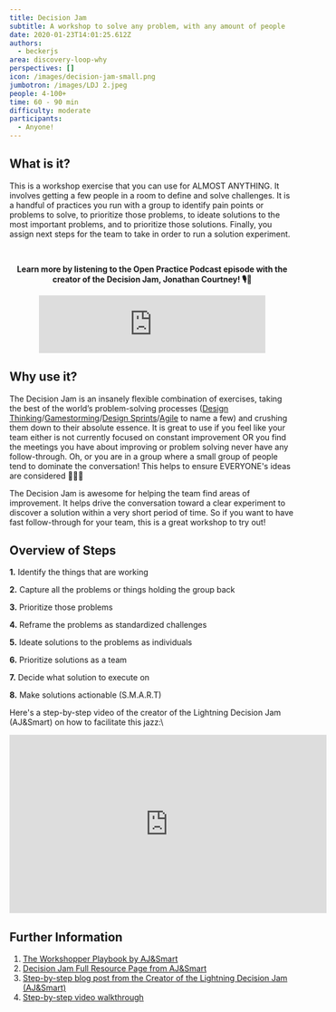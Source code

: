 ```yaml
---
title: Decision Jam
subtitle: A workshop to solve any problem, with any amount of people
date: 2020-01-23T14:01:25.612Z
authors:
  - beckerjs
area: discovery-loop-why
perspectives: []
icon: /images/decision-jam-small.png
jumbotron: /images/LDJ 2.jpeg
people: 4-100+
time: 60 - 90 min
difficulty: moderate
participants:
  - Anyone!
---
```

## What is it?

This is a workshop exercise that you can use for ALMOST ANYTHING. It involves getting a few people in a room to define and solve challenges. It is a handful of practices you run with a group to identify pain points or problems to solve, to prioritize those problems, to ideate solutions to the most important problems, and to prioritize those solutions. Finally, you assign next steps for the team to take in order to run a solution experiment.

\
**<div align="center">Learn more by listening to the Open Practice Podcast episode with the creator of the Decision Jam, Jonathan Courtney! 🎙️🌠</div>**

<div align="center"><iframe src="https://anchor.fm/openpracticelibrary/embed/episodes/Lightning-Decision-Jam-w-Jonathan-Courtney-ee9dqi" height="102px" width="400px" frameborder="0" scrolling="no"></iframe></div>

## Why use it?

The Decision Jam is an insanely flexible combination of exercises, taking the best of the world’s problem-solving processes ([Design Thinking](https://www.interaction-design.org/literature/article/what-is-design-thinking-and-why-is-it-so-popular)/[Gamestorming](https://gamestorming.com/)/[Design Sprints](https://openpracticelibrary.com/practice/design-sprint/)/[Agile](http://www.agilenutshell.com/) to name a few) and crushing them down to their absolute essence. It is great to use if you feel like your team either is not currently focused on constant improvement OR you find the meetings you have about improving or problem solving never have any follow-through. Oh, or you are in a group where a small group of people tend to dominate the conversation! This helps to ensure EVERYONE's ideas are considered 👏👏👏

The Decision Jam is awesome for helping the team find areas of improvement. It helps drive the conversation toward a clear experiment to discover a solution within a very short period of time. So if you want to have fast follow-through for your team, this is a great workshop to try out!

## Overview of Steps

**1.** Identify the things that are working

**2.** Capture all the problems or things holding the group back

**3.** Prioritize those problems

**4.** Reframe the problems as standardized challenges

**5.** Ideate solutions to the problems as individuals

**6.** Prioritize solutions as a team

**7.** Decide what solution to execute on

**8.** Make solutions actionable (S.M.A.R.T)

Here's a step-by-step video of the creator of the Lightning Decision Jam (AJ&Smart) on how to facilitate this jazz:\

<iframe width="560" height="315" src="https://www.youtube.com/embed/33hBnZzoFAg" frameborder="0" allow="accelerometer; autoplay; encrypted-media; gyroscope; picture-in-picture" allowfullscreen></iframe>

## Further Information

1. [The Workshopper Playbook by AJ&Smart](https://www.workshopperplaybook.com/ordernow)
2. [Decision Jam Full Resource Page from AJ&Smart](https://ajsmart.com/ldj)
3. [Step-by-step blog post from the Creator of the Lightning Decision Jam (AJ&Smart)](https://uxplanet.org/lightning-decision-jam-a-workshop-to-solve-any-problem-65bb42af41dc)
4. [Step-by-step video walkthrough](https://youtu.be/33hBnZzoFAg)